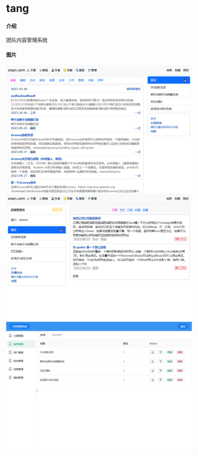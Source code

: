 # tang

#### 介绍
团队内容管理系统

#### 图片
![输入图片说明](doc/image/1.png)
![输入图片说明](doc/image/2.png)
![输入图片说明](doc/image/3.png)
